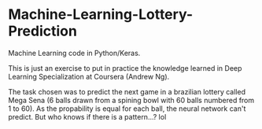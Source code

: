 # Machine-Learning-Lottery-Prediction
Machine Learning code in Python/Keras.

This is just an exercise to put in practice the knowledge learned in Deep Learning Specialization at Coursera (Andrew Ng).

The task chosen was to predict the next game in a brazilian lottery called Mega Sena (6 balls drawn from a spining bowl with 60 balls numbered from 1 to 60). As the propability is equal for each ball, the neural network can't predict. But who knows if there is a pattern...? lol
